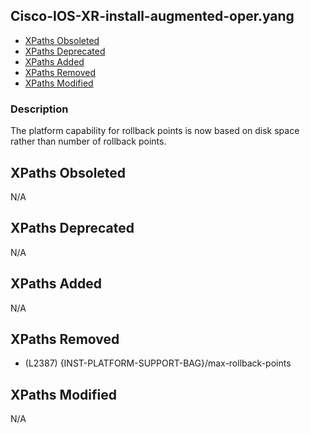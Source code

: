## Cisco-IOS-XR-install-augmented-oper.yang

- [XPaths Obsoleted](#xpaths-obsoleted)
- [XPaths Deprecated](#xpaths-deprecated)
- [XPaths Added](#xpaths-added)
- [XPaths Removed](#xpaths-removed)
- [XPaths Modified](#xpaths-modified)

### Description

The platform capability for rollback points is now based on disk space rather than number of rollback points.

## XPaths Obsoleted

N/A

## XPaths Deprecated

N/A

## XPaths Added

N/A

## XPaths Removed

- (L2387)	{INST-PLATFORM-SUPPORT-BAG}/max-rollback-points

## XPaths Modified

N/A

